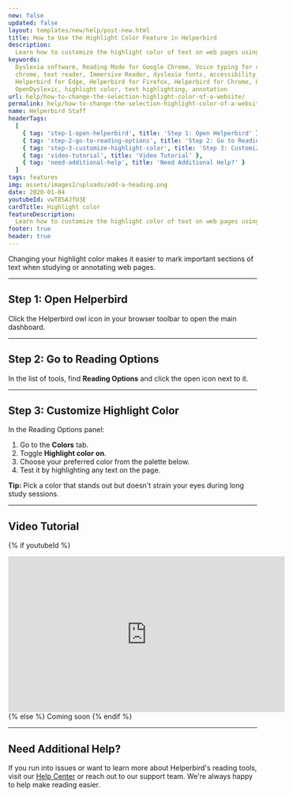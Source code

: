 ```yaml
---
new: false
updated: false
layout: templates/new/help/post-new.html
title: How to Use the Highlight Color Feature in Helperbird
description:
  Learn how to customize the highlight color of text on web pages using Helperbird for better studying and annotating.
keywords:
  Dyslexia software, Reading Mode for Google Chrome, Voice typing for chrome, Text to speech for
  chrome, text reader, Immersive Reader, dyslexia fonts, accessibility software, dyslexia software,
  Helperbird for Edge, Helperbird for Firefox, Helperbird for Chrome, Opendyslexic for Chrome,
  OpenDyslexic, highlight color, text highlighting, annotation
url: help/how-to-change-the-selection-highlight-color-of-a-website/
permalink: help/how-to-change-the-selection-highlight-color-of-a-website/
name: Helperbird Staff
headerTags:
  [
    { tag: 'step-1-open-helperbird', title: 'Step 1: Open Helperbird' },
    { tag: 'step-2-go-to-reading-options', title: 'Step 2: Go to Reading Options' },
    { tag: 'step-3-customize-highlight-color', title: 'Step 3: Customize Highlight Color' },
    { tag: 'video-tutorial', title: 'Video Tutorial' },
    { tag: 'need-additional-help', title: 'Need Additional Help?' }
  ]
tags: features
img: assets/images2/uploads/add-a-heading.png
date: 2020-01-04
youtubeId: vwT8SAJfU3E
cardTitle: Highlight color
featureDescription:
  Learn how to customize the highlight color of text on web pages using Helperbird for better studying and annotating.
footer: true
header: true
---
```


Changing your highlight color makes it easier to mark important sections of text when studying or annotating web pages.

---

## Step 1: Open Helperbird

Click the Helperbird owl icon in your browser toolbar to open the main dashboard.

---

## Step 2: Go to Reading Options

In the list of tools, find **Reading Options** and click the open icon next to it.

---

## Step 3: Customize Highlight Color

In the Reading Options panel:
1. Go to the **Colors** tab.
2. Toggle **Highlight color** **on**.
3. Choose your preferred color from the palette below.
4. Test it by highlighting any text on the page.

**Tip:** Pick a color that stands out but doesn't strain your eyes during long study sessions.

---

## Video Tutorial

{% if youtubeId %}
<iframe width="560" height="315" class="aspect-square rounded-2xl mb-8 mt-8" src="https://www.youtube-nocookie.com/embed/{{ youtubeId }}?si=6BtkhydcpJ8UFQ_l" title="YouTube video player" frameborder="0" allow="accelerometer; autoplay; clipboard-write; encrypted-media; gyroscope; picture-in-picture; web-share" allowfullscreen></iframe>
{% else %}
Coming soon
{% endif %}

---

## Need Additional Help?

If you run into issues or want to learn more about Helperbird's reading tools, visit our [Help Center](https://www.helperbird.com/help) or reach out to our support team. We're always happy to help make reading easier.